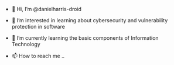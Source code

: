 - 👋 Hi, I’m @danielharris-droid
- 👀 I’m interested in learning about cybersecurity and vulnerability protection in software
- 🌱 I’m currently learning the basic components of Information Technology

- 📫 How to reach me ..
<!---
danielharris-droid/danielharris-droid is a ✨ special ✨ repository because its `README.md` (this file) appears on your GitHub profile.
You can click the Preview link to take a look at your changes.
--->
